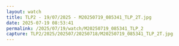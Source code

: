 ```yaml
---
layout: watch
title: TLP2 - 19/07/2025 - M20250719_085341_TLP_2T.jpg
date: 2025-07-19 08:53:41
permalink: /2025/07/19/watch/M20250719_085341_TLP_2
capture: TLP2/2025/202507/20250718/M20250719_085341_TLP_2T.jpg
---
```

